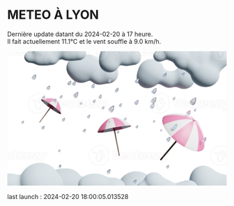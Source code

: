 # METEO À LYON

Dernière update datant du 2024-02-20 à 17 heure.  
Il fait actuellement 11.1°C et le vent souffle à 9.0 km/h.      

![](./.github/rain.png)

last launch : 2024-02-20 18:00:05.013528
